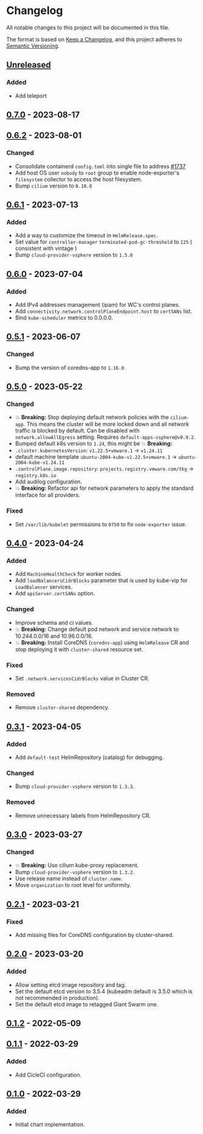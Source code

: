 # Changelog

All notable changes to this project will be documented in this file.

The format is based on [Keep a Changelog](https://keepachangelog.com/en/1.0.0/),
and this project adheres to [Semantic Versioning](https://semver.org/spec/v2.0.0.html).

## [Unreleased]

### Added

- Add teleport

## [0.7.0] - 2023-08-17


## [0.6.2] - 2023-08-01

### Changed

- Consolidate containerd `config.toml` into single file to address [#1737](https://github.com/giantswarm/roadmap/issues/1737)
- Add host OS user `nobody` to `root` group to enable node-exporter's `filesystem` collector to access the host filesystem.
- Bump `cilium` version to `0.10.0` 

## [0.6.1] - 2023-07-13

### Added

- Add a way to customize the timeout in `HelmRelease.spec`.
- Set value for `controller-manager` `terminated-pod-gc-threshold` to `125` ( consistent with vintage )
- Bump `cloud-provider-vsphere` version to `1.5.0` 

## [0.6.0] - 2023-07-04

### Added

- Add IPv4 addresses management (ipam) for WC's control planes.
- Add `connectivity.network.controlPlaneEndpoint.host` to `certSANs` list.
- Bind `kube-scheduler` metrics to 0.0.0.0.

## [0.5.1] - 2023-06-07

### Changed

- Bump the version of coredns-app to `1.16.0`

## [0.5.0] - 2023-05-22

### Changed

- :boom: **Breaking:** Stop deploying default network policies with the `cilium-app`. This means the cluster will be more locked down and all network traffic is blocked by default. Can be disabled with `network.allowAllEgress` setting. Requires `default-apps-vsphere@v0.9.2`.
- Bumped default k8s version to `1.24`, this might be :boom: **Breaking:**
- `.cluster.kubernetesVersion`: `v1.22.5+vmware.1` -> `v1.24.11`
- default machine template `ubuntu-2004-kube-v1.22.5+vmware.1` -> `ubuntu-2004-kube-v1.24.11`
- `.controlPlane.image.repository`: `projects.registry.vmware.com/tkg` -> `registry.k8s.io`
- Add audilog configuration.
- :boom: **Breaking:** Refactor api for network parameters to apply the standard interface for all providers.

### Fixed

- Set `/var/lib/kubelet` permissions to `0750` to fix `node-exporter` issue.

## [0.4.0] - 2023-04-24

### Added

- Add `MachineHealthCheck` for worker nodes.
- Add `loadBalancersCidrBlocks` parameter that is used by kube-vip for `LoadBalancer` services.
- Add `apiServer.certSANs` option.

### Changed

- Improve schema and ci values.
- :boom: **Breaking:** Change default pod network and service network to 10.244.0.0/16 and 10.96.0.0/16.
- :boom: **Breaking:** Install CoreDNS (`coredns-app`) using `HelmRelease` CR and stop deploying it with `cluster-shared` resource set.

### Fixed

- Set `.network.servicesCidrBlocks` value in Cluster CR.

### Removed

- Remove `cluster-shared` dependency.

## [0.3.1] - 2023-04-05

### Added

- Add `default-test` HelmRepository (catalog) for debugging.

### Changed

- Bump `cloud-provider-vsphere` version to `1.3.3`.

### Removed

- Remove unnecessary labels from HelmRepository CR.

## [0.3.0] - 2023-03-27

### Changed

- :boom: **Breaking:** Use cilium kube-proxy replacement.
- Bump `cloud-provider-vsphere` version to `1.3.2`.
- Use release name instead of `cluster.name`.
- Move `organization` to root level for uniformity.

## [0.2.1] - 2023-03-21

### Fixed

- Add missing files for CoreDNS configuration by cluster-shared.

## [0.2.0] - 2023-03-20

### Added

- Allow setting etcd image repository and tag.
- Set the default etcd version to 3.5.4 (kubeadm default is 3.5.0 which is not
  recommended in production).
- Set the default etcd image to retagged Giant Swarm one.

## [0.1.2] - 2022-05-09

## [0.1.1] - 2022-03-29

### Added

- Add CicleCI configuration.

## [0.1.0] - 2022-03-29

### Added

- Initial chart implementation.

[Unreleased]: https://github.com/giantswarm/cluster-vsphere/compare/v0.7.0...HEAD
[0.7.0]: https://github.com/giantswarm/cluster-vsphere/compare/v0.6.2...v0.7.0
[0.6.2]: https://github.com/giantswarm/cluster-vsphere/compare/v0.6.1...v0.6.2
[0.6.1]: https://github.com/giantswarm/cluster-vsphere/compare/v0.6.0...v0.6.1
[0.6.0]: https://github.com/giantswarm/cluster-vsphere/compare/v0.5.1...v0.6.0
[0.5.1]: https://github.com/giantswarm/cluster-vsphere/compare/v0.5.0...v0.5.1
[0.5.0]: https://github.com/giantswarm/cluster-vsphere/compare/v0.4.0...v0.5.0
[0.4.0]: https://github.com/giantswarm/cluster-vsphere/compare/v0.3.1...v0.4.0
[0.3.1]: https://github.com/giantswarm/cluster-vsphere/compare/v0.3.0...v0.3.1
[0.3.0]: https://github.com/giantswarm/cluster-vsphere/compare/v0.2.1...v0.3.0
[0.2.1]: https://github.com/giantswarm/cluster-vsphere/compare/v0.2.0...v0.2.1
[0.2.0]: https://github.com/giantswarm/cluster-vsphere/compare/v0.1.2...v0.2.0
[0.1.2]: https://github.com/giantswarm/cluster-vsphere/compare/v0.1.1...v0.1.2
[0.1.1]: https://github.com/giantswarm/cluster-vsphere/compare/v0.1.0...v0.1.1
[0.1.0]: https://github.com/giantswarm/cluster-vsphere/releases/tag/v0.1.0
